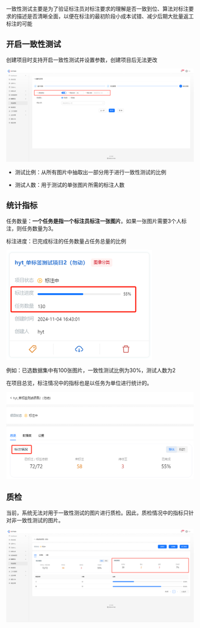 一致性测试主要是为了验证标注员对标注要求的理解是否一致到位、算法对标注要求的描述是否清晰全面，以便在标注的最初阶段小成本试错、减少后期大批量返工标注的可能



## 开启一致性测试

创建项目时支持开启一致性测试并设置参数，创建项目后无法更改

![](images/一致性测试/image.png)

* 测试比例：从所有图片中抽取出一部分用于进行一致性测试的比例

* 测试人数：用于测试的单张图片所需的标注人数



## 统计指标

任务数量：**一个任务是指一个标注员标注一张图片**。如果一张图片需要3个人标注，则任务数量为3。

标注进度：已完成标注的任务数量占任务总量的比例

![](images/一致性测试/image-1.png)

例如：已选数据集中有100张图片，一致性测试比例为30%，测试人数为2



在项目总览，标注情况中的指标也是以任务为单位进行统计的。

![](images/一致性测试/image-2.png)



## 质检

当前，系统无法对用于一致性测试的图片进行质检。因此，质检情况中的指标只针对非一致性测试的图片。

![](images/一致性测试/image-3.png)

